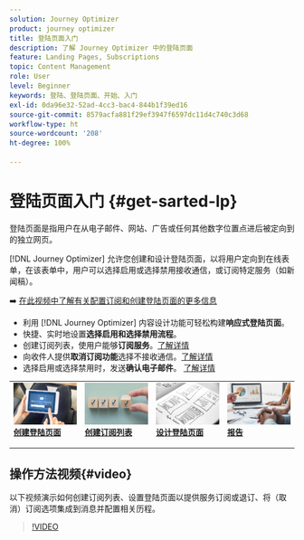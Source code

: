 ```yaml
---
solution: Journey Optimizer
product: journey optimizer
title: 登陆页面入门
description: 了解 Journey Optimizer 中的登陆页面
feature: Landing Pages, Subscriptions
topic: Content Management
role: User
level: Beginner
keywords: 登陆、登陆页面、开始、入门
exl-id: 0da96e32-52ad-4cc3-bac4-844b1f39ed16
source-git-commit: 8579acfa881f29ef3947f6597dc11d4c740c3d68
workflow-type: ht
source-wordcount: '208'
ht-degree: 100%

---
```


# 登陆页面入门 {#get-sarted-lp}

登陆页面是指用户在从电子邮件、网站、广告或任何其他数字位置点进后被定向到的独立网页。

[!DNL Journey Optimizer] 允许您创建和设计登陆页面，以将用户定向到在线表单，在该表单中，用户可以选择启用或选择禁用接收通信，或订阅特定服务（如新闻稿）。

➡️ [在此视频中了解有关配置订阅和创建登陆页面的更多信息](#video)

* 利用 [!DNL Journey Optimizer] 内容设计功能可轻松构建&#x200B;**响应式登陆页面**。
* 快捷、实时地设置&#x200B;**选择启用和选择禁用流程**。
* 创建订阅列表，使用户能够&#x200B;**订阅服务**。[了解详情](lp-use-cases.md#subscription-to-a-service)
* 向收件人提供&#x200B;**取消订阅功能**&#x200B;选择不接收通信。[了解详情](lp-use-cases.md#opt-out)
* 选择启用或选择禁用时，发送&#x200B;**确认电子邮件**。 [了解详情](lp-use-cases.md#send-confirmation-email)

<table style="table-layout:fixed"><tr style="border: 0;">
<td>
<a href="create-lp.md">
<img alt="潜在客户" src="../assets/do-not-localize/lp-subscription.jpeg">
</a>
<div><a href="create-lp.md"><strong>创建登陆页面</strong>
</div>
<p>
</td>
<td>
<a href="subscription-list.md">
<img alt="不频繁" src="../assets/do-not-localize/lp-list.jpg">
</a>
<div>
<a href="subscription-list.md"><strong>创建订阅列表</strong></a>
</div>
<p></td>
<td>
<a href="design-lp.md">
<img alt="验证" src="../assets/do-not-localize/lp-design.jpg">
</a>
<div>
<a href="design-lp.md"><strong>设计登陆页面</strong></a>
</div>
<p>
</td>
<td>
<a href="../reports/lp-report-live.md">
<img alt="验证" src="../assets/do-not-localize/lp-reporting.jpg">
</a>
<div>
<a href="../reports/lp-report-live.md"><strong>报告</strong></a>
</div>
<p>
</td>
</tr></table>

## 操作方法视频{#video}

以下视频演示如何创建订阅列表、设置登陆页面以提供服务订阅或退订、将（取消）订阅选项集成到消息并配置相关历程。

>[!VIDEO](https://video.tv.adobe.com/v/341280?quality=12&learn=on)